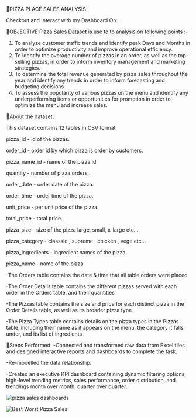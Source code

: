 🍕PIZZA PLACE SALES ANALYSIS

Checkout and Interact with my Dashboard On:

🎯OBJECTIVE
Pizza Sales Dataset is use to to analysis on following points :-
1. To analyze customer traffic trends and identify peak Days and Months in order to optimize productivity and improve operational efficiency.
2. To identify the average number of pizzas in an order, as well as the top-selling pizzas, in order to inform inventory management and marketing strategies.
3. To determine the total revenue generated by pizza sales throughout the year and identify any trends in order to inform forecasting and budgeting decisions.
4. To assess the popularity of various pizzas on the menu and identify any underperforming items or opportunities for promotion in order to optimize the menu and increase sales.

📰About the dataset:

This dataset contains 12 tables in CSV format

pizza_id - id of the pizzas.

order_id - order id by which pizza is order by customers.

pizza_name_id - name of the pizza id.

quantity - number of pizza orders .

order_date - order date of the pizza.

order_time - order time of the pizza.

unit_price - per unit price of the pizza.

total_price	- total price.

pizza_size	- size of the pizza  large, small, x-large etc...

pizza_category	- classsic , supreme , chicken , vege etc...

pizza_ingredients	- ingredient names of the pizza.

pizza_name - name of the pizza 

-The Orders table contains the date & time that all table orders were placed

-The Order Details table contains the different pizzas served with each order in the Orders table, and their quantities

-The Pizzas table contains the size and price for each distinct pizza in the Order Details table, as well as its broader pizza type

-The Pizza Types table contains details on the pizza types in the Pizzas table, including their name as it appears on the menu, the category it falls under, and its list of ingredients

📝Steps Performed:
-Connected and transformed raw data from Excel files and designed interactive reports and dashboards to complete the task.

-Re-modelled the data relationship.

-Created an executive KPI dashboard containing dynamic filtering options, high-level trending metrics, sales performance, order distribution, and trendings month over month, quarter over quarter.

![pizza sales dashboards](https://github.com/Aman811630/Pizza-Sales-Report-Dashboard-/assets/100797749/8e7ff1d3-9aa7-43bf-9f97-ad9f69953c2d)

![Best   Worst Pizza Sales](https://github.com/Aman811630/Pizza-Sales-Report-Dashboard-/assets/100797749/b11cc986-8ff7-44ec-97b6-273b47ad29b1)
